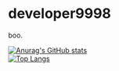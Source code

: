 # developer9998
 boo.
 
 [![Anurag's GitHub stats](https://github-readme-stats.vercel.app/api?username=developer9998)](https://github.com/anuraghazra/github-readme-stats)            
 [![Top Langs](https://github-readme-stats.vercel.app/api/top-langs/?username=developer9998&layout=compact)](https://github.com/anuraghazra/github-readme-stats)

